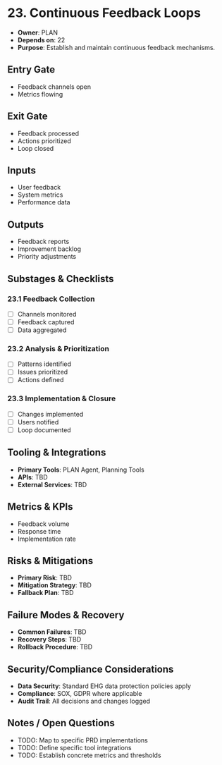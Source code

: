 # 23. Continuous Feedback Loops

- **Owner**: PLAN
- **Depends on**: 22
- **Purpose**: Establish and maintain continuous feedback mechanisms.

## Entry Gate
- Feedback channels open
- Metrics flowing

## Exit Gate
- Feedback processed
- Actions prioritized
- Loop closed

## Inputs
- User feedback
- System metrics
- Performance data

## Outputs
- Feedback reports
- Improvement backlog
- Priority adjustments

## Substages & Checklists
### 23.1 Feedback Collection
  - [ ] Channels monitored
  - [ ] Feedback captured
  - [ ] Data aggregated

### 23.2 Analysis & Prioritization
  - [ ] Patterns identified
  - [ ] Issues prioritized
  - [ ] Actions defined

### 23.3 Implementation & Closure
  - [ ] Changes implemented
  - [ ] Users notified
  - [ ] Loop documented

## Tooling & Integrations
- **Primary Tools**: PLAN Agent, Planning Tools
- **APIs**: TBD
- **External Services**: TBD

## Metrics & KPIs
- Feedback volume
- Response time
- Implementation rate

## Risks & Mitigations
- **Primary Risk**: TBD
- **Mitigation Strategy**: TBD
- **Fallback Plan**: TBD

## Failure Modes & Recovery
- **Common Failures**: TBD
- **Recovery Steps**: TBD
- **Rollback Procedure**: TBD

## Security/Compliance Considerations
- **Data Security**: Standard EHG data protection policies apply
- **Compliance**: SOX, GDPR where applicable
- **Audit Trail**: All decisions and changes logged

## Notes / Open Questions
- TODO: Map to specific PRD implementations
- TODO: Define specific tool integrations
- TODO: Establish concrete metrics and thresholds